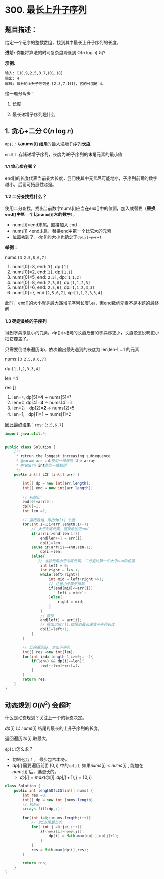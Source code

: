 # 300. [最长上升子序列](https://leetcode-cn.com/problems/longest-increasing-subsequence/)

## 题目描述：

给定一个无序的整数数组，找到其中最长上升子序列的长度。

**进阶:** 你能将算法的时间复杂度降低到 O(*n* log *n*) 吗? 

**示例:**

```
输入: [10,9,2,5,3,7,101,18]
输出: 4 
解释: 最长的上升子序列是 [2,3,7,101]，它的长度是 4。
```



这一题分两步：

1. 长度

2. 最长递增子序列是什么

   

## 1. 贪心+二分 O(*n* log *n*) 

`dp[]` : 以**nums[i] 结尾**的最大递增子序列**长度**

`end[]` :存储递增子序列，长度为i的子序列的末尾元素的最小值

#### 1.1 贪心贪在哪？

end[]的长度代表当前最大长度，我们使其中元素尽可能地小，子序列前面的数字越小，后面可拓展性越强。

#### 1.2 二分查找找什么？

使用二分查找，找出当前数字nums[i]应当在end[]中的位置，加入或替换（**替换end[]中第一个比nums[i]大的数字**）。

- nums[i]>end末尾，直接加入 end
- nums[i] <end末尾，替换end中第一个比它大的元素
- 位置找到了，dp[i]的大小也确定了`dp[i]=pos+1`

**举例：**

nums:`[3,2,5,8,6,7]`

1. nums[0]=3, 	end:`[3]`, 	dp:`[1]`
2. nums[0]=2, 	end:`[2]`, 	dp:`[1,1]`
3. nums[0]=5, 	end:`[2,5]`, 	dp:`[1,1,2]`
4. nums[0]=8, 	end:`[2,5,8]`, 	dp:`[1,1,2,3]`
5. nums[0]=6, 	end:`[2,5,6]`, 	dp:`[1,1,2,3,3]`
6. nums[0]=7, 	end:`[2,5,6,7]`, 	dp:`[1,1,2,3,3,4]`

此时，end[]的大小就是最大递增子序列长度`len`，但end数组元素不是本题的最终解

#### 1.3 确定最终的子序列

得到字典序最小的元素，dp[]中相同的长度后面的字典序更小，长度没变说明更小把它覆盖了。

只需要倒过来遍历dp，依次输出最先遇到的长度为 len,len-1,...1 的元素

nums:`[3,2,5,8,6,7]`

dp:`[1,1,2,3,3,4]`

len =4

res:[]

1. len=4,	dp[5]=**4** 	->	nums[5]=7
2. len=3,	dp[4]=**3** 	->	nums[4]=6
3. len=2，  dp[2]=**2** 	->	 nums[2]=5
4. len=1，  dp[1]=1 	->	 nums[1]=2

因此最终结果：res: `[2,5,6,7]`



~~~~java
import java.util.*;


public class Solution {
    /**
     * retrun the longest increasing subsequence
     * @param arr int整型一维数组 the array
     * @return int整型一维数组
     */
    public int[] LIS (int[] arr) {
      
        int[] dp = new int[arr.length];
        int[] end = new int[arr.length];
        
        // 初始化
        end[0]=arr[0];
        dp[0]=1;
        int len =1;
        
        // 遍历数组，得出dp[i] 长度
        for(int i=1;i<arr.length;i++){
            // 大于末尾元素，直接添加进end
            if(arr[i]>end[len-1]){
                end[len++] = arr[i];
                dp[i]=len;
            }else if(arr[i]==end[len-1]){
                dp[i]=len;
            }else{
               // 当前元素小于末尾元素，二分查找第一个大于num的位置
                int left = 0;
                int right = len-1;
                while(left<right){
                    int mid = left+right >>1;
                    // 注意小于等于排除
                    if(end[mid]<=arr[i]){
                        left = mid+1;
                    }else{
                        right = mid;
                    }
                }
                // 替换
                end[left] = arr[i];
                // 得出以arr[i]结尾的最长递增子序列长度
                dp[i]=left+1;
            }
        }
        
        // 反向遍历dp，求出子序列
        int[] res =new int[len];
        for(int i=dp.length-1;i>=0;i--){
            if(len>0 && dp[i]==len){
                res[--len]=arr[i];
            }
        }
        return res;
    }
}
~~~~







## 动态规划 $O(N^2)$ 会超时

什么是动态规划？关注上一个的状态决定。

$dp[i]$ 以  $nums[i]$ 结尾的最长的上升子序列的长度。

返回遍历$dp[i]$,取最大。



`dp[i]`怎么求？

- 初始化为 $1$ 。 最少包含本身。
- $dp[i]$ 需要遍历前面 $[0,i)$ 中的`dp[j]`, 如果$nums[j]<nums[i]$ ,  能加在 $nums[j]$ 后，选更长的。
  - $dp[i]=max(dp[i],dp[j]+1),j=[0,i)$



```java
class Solution {
    public int lengthOfLIS(int[] nums) {
        int res =0;
        int[] dp = new int [nums.length];
        // 初始化
        Arrays.fill(dp,1);

        for(int i=0;i<nums.length;i++){
            // 以i结尾最长的
            for( int j =0;j<i;j++){
                if(nums[i]>nums[j]){
                    dp[i] = Math.max(dp[i],dp[j]+1);
                }
            }
            res = Math.max(dp[i],res);
        }

        return res;
    }
}
```


